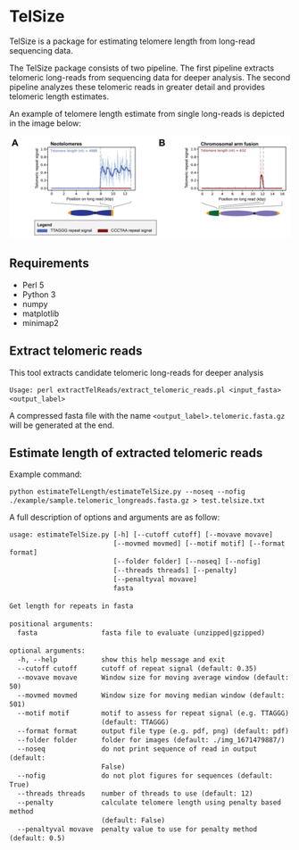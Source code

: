 # TelSize
TelSize is a package for estimating telomere length from long-read sequencing data.

The TelSize package consists of two pipeline. The first pipeline extracts telomeric long-reads from sequencing data for deeper analysis. The second pipeline analyzes these telomeric reads in greater detail and provides telomeric length estimates.

An example of telomere length estimate from single long-reads is depicted in the image below:

![Examples](telsize/img/telomere_length_estimate_longreads.png)

## Requirements
- Perl 5
- Python 3
- numpy
- matplotlib
- minimap2

## Extract telomeric reads
This tool extracts candidate telomeric long-reads for deeper analysis

```
Usage: perl extractTelReads/extract_telomeric_reads.pl <input_fasta> <output_label>
```

A compressed fasta file with the name `<output_label>.telomeric.fasta.gz` will be generated at the end.


## Estimate length of extracted telomeric reads

Example command:
```
python estimateTelLength/estimateTelSize.py --noseq --nofig ./example/sample.telomeric_longreads.fasta.gz > test.telsize.txt
```

A full description of options and arguments are as follow:

```
usage: estimateTelSize.py [-h] [--cutoff cutoff] [--movave movave]
                          [--movmed movmed] [--motif motif] [--format format]
                          [--folder folder] [--noseq] [--nofig]
                          [--threads threads] [--penalty]
                          [--penaltyval movave]
                          fasta

Get length for repeats in fasta

positional arguments:
  fasta                fasta file to evaluate (unzipped|gzipped)

optional arguments:
  -h, --help           show this help message and exit
  --cutoff cutoff      cutoff of repeat signal (default: 0.35)
  --movave movave      Window size for moving average window (default: 50)
  --movmed movmed      Window size for moving median window (default: 501)
  --motif motif        motif to assess for repeat signal (e.g. TTAGGG)
                       (default: TTAGGG)
  --format format      output file type (e.g. pdf, png) (default: pdf)
  --folder folder      folder for images (default: ./img_1671479887/)
  --noseq              do not print sequence of read in output (default:
                       False)
  --nofig              do not plot figures for sequences (default: True)
  --threads threads    number of threads to use (default: 12)
  --penalty            calculate telomere length using penalty based method
                       (default: False)
  --penaltyval movave  penalty value to use for penalty method (default: 0.5)
```


